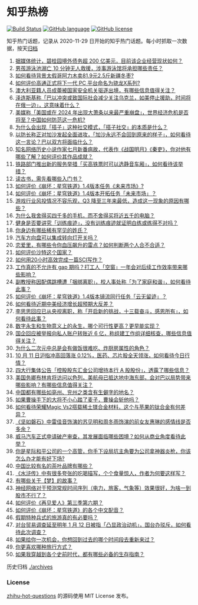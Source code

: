 # 知乎热榜
[![Build Status](https://github.com/ToWeLong/zhihu-hot-questions/workflows/CI/badge.svg)](https://github.com/ToWeLong/zhihu-hot-questions/actions)
[![GitHub language](https://img.shields.io/badge/language-golang-orange.svg)](https://golang.org/)
[![GitHub license](https://img.shields.io/github/license/ToWeLong/zhihu-hot-questions)](https://github.com/ToWeLong/zhihu-hot-questions/blob/main/LICENSE)

知乎热门话题，记录从 2020-11-29 日开始的知乎热门话题。每小时抓取一次数据，按天[归档](./archives)

<!-- BEGIN -->

1. [据媒体统计，碧桂园境外债务超 200 亿美元，目前该企业经营现状如何？](https://www.zhihu.com/question/625582109)
1. [男孩游泳池溺亡 10 分钟无人救援，涉事游泳馆将承担哪些责任？](https://www.zhihu.com/question/625267359)
1. [如何看待背景太假哥阿力木卖81.9元2.5斤新疆冬枣?](https://www.zhihu.com/question/623102272)
1. [如何评价高通正式将下一代 PC 平台命名为骁龙X系列?](https://www.zhihu.com/question/625553607)
1. [澳大利亚籍人员成蕾被国家安全机关驱逐出境，有哪些信息值得关注？](https://www.zhihu.com/question/625617553)
1. [泽连斯基称「巴以冲突或致国际社会减少关注乌克兰，如美停止援助，时间将在俄一边」，这意味着什么？](https://www.zhihu.com/question/625616374)
1. [美媒称「美国或在 2024 年出现大萧条以来最严重崩盘」，世界经济危机是否将至？中国如何防范这一危机?](https://www.zhihu.com/question/625296937)
1. [为什么会出现「搭子」这种社交模式，「搭子社交」的本质是什么？](https://www.zhihu.com/question/594768465)
1. [以防长称正对加沙发起全面进攻，「加沙永远不会回到原来的样子」，如何看待这一言论？巴以双方将面临什么？](https://www.zhihu.com/question/625613689)
1. [知名网络历史小说作家七月新番病故，代表作《战国明月》《秦吏》，你对他有哪些了解？如何评价其作品成就？](https://www.zhihu.com/question/625599992)
1. [铁路部门推出新的服务举措「买高铁票时可以选静音车厢」，如何看待该举措？](https://www.zhihu.com/question/625660919)
1. [读古书，需先看哪些入门书？](https://www.zhihu.com/question/618746417)
1. [如何评价《崩坏：星穹铁道》1.4版本任务《未来市场》?](https://www.zhihu.com/question/625615583)
1. [如何评价《崩坏：星穹铁道》1.4版本开拓任务「未来市场」？](https://www.zhihu.com/question/625617939)
1. [游戏行业风投情况不容乐观，Q3 降至三年来最低，造成这一现象的原因有哪些？](https://www.zhihu.com/question/624949669)
1. [为什么我舍得买四千多的手机，而不舍得买将近五千的电脑？](https://www.zhihu.com/question/624141273)
1. [健身是否要讲究「训练痕迹」，没有训练痕迹就证明白练或练得不对吗？](https://www.zhihu.com/question/625104965)
1. [你身边有哪些稀有罕见的姓氏？](https://www.zhihu.com/question/426934549)
1. [汽车方向盘可以集成转向灯开关吗？](https://www.zhihu.com/question/35078463)
1. [恋爱里，有哪些令你血压飙升的雷点？如何判断两个人合不合适？](https://www.zhihu.com/question/623133385)
1. [如何评价沙特这个国家？](https://www.zhihu.com/question/299036237)
1. [如何用20小时高效完成一篇SCI写作？](https://www.zhihu.com/question/620016786)
1. [工作真的不允许有 gap 期吗？打工人「空窗」一年会对后续工作效率带来哪些影响？](https://www.zhihu.com/question/625621129)
1. [副教授称因配偶跳槽遭「捆绑离职」，校人事处称「为了家庭和谐」，如何看待此事？](https://www.zhihu.com/question/625293498)
1. [如何评价《崩坏：星穹铁道》1.4版本镜流同行任务「云无留迹」？](https://www.zhihu.com/question/625617159)
1. [如何看待近期中美经济增长超预期大反差？](https://www.zhihu.com/question/625490744)
1. [李思思回应已从央视离职，称「开启新的挑战，十三载奋斗，感恩所有」，如何看待此事？](https://www.zhihu.com/question/625282765)
1. [数字永生和生物意义上的永生，哪个可行性更高？更早能实现？](https://www.zhihu.com/question/572926305)
1. [国企回应被举报向私人账户转账近 6 亿，称组建工作组详细核查，哪些信息值得关注？](https://www.zhihu.com/question/625580769)
1. [为什么二次元中总是会有做饭很难吃、炸厨房属性的角色？](https://www.zhihu.com/question/625603357)
1. [10 月 11 日沪指冲高回落涨 0.12%，医药、芯片股全天领涨，如何看待今日行情？](https://www.zhihu.com/question/625583376)
1. [四大行集体公告「控股股东汇金公司增持本行 A 股股份」，透露了哪些信息？](https://www.zhihu.com/question/625675774)
1. [美国务卿布林肯将访问以色列，美航母已抵达地中海东部，会对巴以局势带来哪些影响？有哪些信息值得关注？](https://www.zhihu.com/question/625575622)
1. [中国都有哪些如亳州、兖州之类含有生僻字的地名？](https://www.zhihu.com/question/561014877)
1. [如果曹操手下的大将不小心踏了麦子，曹操会斩他吗？](https://www.zhihu.com/question/620022252)
1. [如何看待荣耀Magic Vs2搭载稀土镁合金材料，这个与苹果的钛合金有何差异？](https://www.zhihu.com/question/625625590)
1. [《坚如磐石》中雷佳音饰演的苏见明和周冬雨饰演的前女友惠琳的感情线是否多余？](https://www.zhihu.com/question/624436354)
1. [威马汽车正式申请破产审查，其发展面临哪些困境？如何从商业角度看待此举？](https://www.zhihu.com/question/625469149)
1. [你是星际和平公司的一个高管，你手下设局坑主角要为公司拿神器炎枪，你该怎么办才能有好下场?](https://www.zhihu.com/question/624819382)
1. [中国比较有名的茶叶品牌有哪些？](https://www.zhihu.com/question/400443325)
1. [《水浒传》中有很多夸张的吃喝描写，个个食量惊人，作者为何要这样写？](https://www.zhihu.com/question/475683828)
1. [有哪些关于【梦】的故事？](https://www.zhihu.com/question/52829240)
1. [神经网络对于预测常规时间序列（电力，旅客，气象等）效果很好，为啥一到股市不行了？](https://www.zhihu.com/question/574322656)
1. [如何评价《再见爱人》第三季第六期？](https://www.zhihu.com/question/625434314)
1. [如何评价《崩坏：星穹铁道》的各个中文配音？](https://www.zhihu.com/question/624178844)
1. [假期特种兵式的旅游真的有必要吗？](https://www.zhihu.com/question/624773367)
1. [对台贸易调查延至明年 1 月 12 日被指「凸显政治动机」，国台办驳斥，如何看待此次调查？](https://www.zhihu.com/question/625596551)
1. [如果给你一次机会，你想回到过去的哪个时间段去重新来过？](https://www.zhihu.com/question/623741243)
1. [你更喜欢哪种旅行方式？](https://www.zhihu.com/question/621483761)
1. [如果我穿越到各个史前时代，都有哪些必备的生存指南？](https://www.zhihu.com/question/625115955)

<!-- END -->

历史归档 [./archives](./archives)


### License
[zhihu-hot-questions](https://github.com/towelong/zhihu-hot-questions) 的源码使用 MIT License 发布。